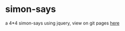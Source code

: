 # simon-says

a 4*4 simon-says using jquery, view on git pages [here](https://blu301.github.io/simon-says/index.html)

